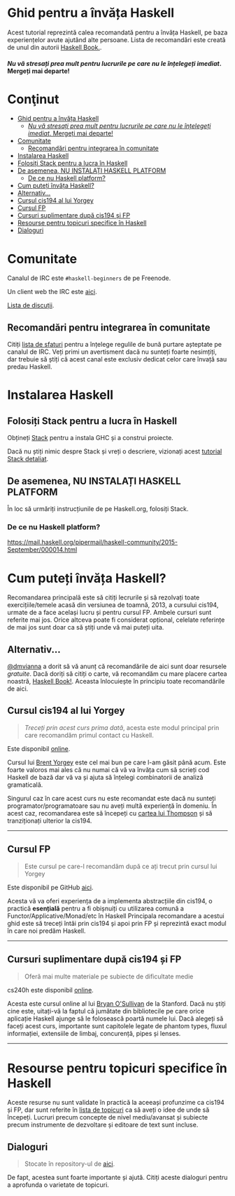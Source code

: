 # Ghid pentru a învăța Haskell

Acest tutorial reprezintă calea recomandată pentru a învăța Haskell, pe baza experiențelor avute ajutând alte persoane. Lista de recomandări este creată de unul din autorii [Haskell Book.](https://haskellbook.com).

#### *Nu vă stresați prea mult pentru lucrurile pe care nu le înțelegeți imediat*. Mergeți mai departe!

# Conţinut
* [Ghid pentru a învăța Haskell](#xjttju8slb)
  * [*Nu vă stresați prea mult pentru lucrurile pe care nu le înțelegeți imediat*. Mergeți mai departe!](#kuh6bjrpm7)
* [Comunitate](#4tsu4arco6)
  * [Recomandări pentru integrarea în comunitate](#v1xolnr2hy)
* [Instalarea Haskell](#lobwpkk4so)
* [Folosiți Stack pentru a lucra în Haskell](#czmzzci63n)
* [De asemenea, NU INSTALAȚI HASKELL PLATFORM](#m6l2sbnb)
  * [De ce nu Haskell platform?](#xlv9c31fuc)
* [Cum puteți învăța Haskell?](#42oavwrwvhl)
* [Alternativ...](#qw2sbr91nd)
* [Cursul cis194 al lui Yorgey](#4rzcaisjv9)
* [Cursul FP](#vq465uufyu)
* [Cursuri suplimentare după cis194 și FP](#fdi4luwyjs)
* [Resourse pentru topicuri specifice în Haskell](#1zogh7k3z9)
* [Dialoguri](#6ankyxoilq)

# Comunitate <a name="4tsu4arco6"></a>

Canalul de IRC este `#haskell-beginners` de pe Freenode.

Un client web the IRC este [aici](http://webchat.freenode.net/).

[Lista de discuții](https://wiki.haskell.org/Mailing_lists).

## Recomandări pentru integrarea în comunitate <a name="v1xolnr2hy"></a>

Citiți [lista de sfaturi](coc.md) pentru a înțelege regulile de bună purtare așteptate pe canalul de IRC. Veți primi un avertisment dacă nu sunteți foarte nesimțiți, dar trebuie să știți că acest canal este exclusiv dedicat celor care învață sau predau Haskell.

# Instalarea Haskell <a name="lobwpkk4so"></a>

## Folosiți Stack pentru a lucra în Haskell <a name="czmzzci63n"></a>

Obțineți [Stack](https://haskellstack.org) pentru a instala GHC și a construi proiecte.

Dacă nu știți nimic despre Stack și vreți o descriere, vizionați acest [tutorial Stack detaliat](https://www.youtube.com/watch?v=sRonIB8ZStw).

## De asemenea, NU INSTALAȚI HASKELL PLATFORM <a name="m6l2sbnb"></a>

În loc să urmăriți instrucțiunile de pe Haskell.org, folosiți Stack.

### De ce nu Haskell platform? <a name="xlv9c31fuc"></a>

https://mail.haskell.org/pipermail/haskell-community/2015-September/000014.html

# Cum puteți învăța Haskell? <a name="42oavwrwvhl"></a>

Recomandarea principală este să citiți lecrurile și să rezolvați toate exercițiile/temele acasă din versiunea de toamnă, 2013, a cursului cis194, urmate de a face același lucru și pentru cursul FP. Ambele cursuri sunt referite mai jos. Orice altceva poate fi considerat opțional, celelate referințe de mai jos sunt doar ca să știți unde vă mai puteți uita.

## Alternativ... <a name="qw2sbr91nd"></a>

[@dmvianna](https://github.com/dmvianna) a dorit să vă anunț că recomandările de aici sunt doar resursele _gratuite_. Dacă doriți să citiți o carte, vă recomandăm cu mare placere cartea noastră, [Haskell Book!](https://haskellbook.com). Aceasta înlocuiește în principiu toate recomandările de aici.

## Cursul cis194 al lui Yorgey <a name="4rzcaisjv9"></a>

> *Treceți prin acest curs prima dată*, acesta este modul principal prin care recomandăm
> primul contact cu Haskell.

Este disponibil [online](https://www.seas.upenn.edu/~cis194/spring13/lectures.html).

Cursul lui [Brent Yorgey](https://byorgey.wordpress.com) este cel mai bun pe care l-am găsit până acum.
Este foarte valoros mai ales că nu numai că vă va învăța cum să scrieți cod Haskell de bază dar vă va
și ajuta să înțelegi combinatorii de analiză gramaticală.

Singurul caz în care acest curs nu este recomandat este dacă nu sunteți programator/programatoare sau nu aveți multă experiență în domeniu.
În acest caz, recomandarea este să începeți cu
[cartea lui Thompson](https://www.haskellcraft.com/craft3e/Home.html) și să tranziționați ulterior la cis194.

---

## Cursul FP <a name="vq465uufyu"></a>

> Este cursul pe care-l recomandăm după ce ați trecut prin cursul lui Yorgey

Este disponibil pe GitHub [aici](https://github.com/bitemyapp/fp-course).

Acesta vă va oferi experiența de a implementa abstracțiile din cis194, o practică **esențială** pentru a fi obișnuiți cu utilizarea comună a Functor/Applicative/Monad/etc în Haskell
Principala recomandare a acestui ghid este să treceți întâi prin cis194 și apoi prin FP și reprezintă exact modul în care noi predăm Haskell.

---

## Cursuri suplimentare după cis194 și FP <a name="fdi4luwyjs"></a>

> Oferă mai multe materiale pe subiecte de dificultate medie

cs240h este disponibil [online](http://www.scs.stanford.edu/14sp-cs240h/).

Acesta este cursul online al lui [Bryan O'Sullivan](https://github.com/bos) de la
Stanford. Dacă nu știți cine este, uitați-vă la faptul că jumătate din bibliotecile
pe care orice aplicație Haskell ajunge să le folosească poartă numele lui. Dacă alegeți
să faceți acest curs, importante sunt capitolele legate de phantom types, fluxul informației,
extensiile de limbaj, concurență, pipes și lenses.

---

# Resourse pentru topicuri specifice în Haskell <a name="1zogh7k3z9"></a>

Aceste resurse nu sunt validate în practică la aceeași profunzime ca cis194 și FP, dar sunt referite în
[lista de topicuri](specific_topics.md) ca să aveți o idee de unde să începeți.
Lucruri precum concepte de nivel mediu/avansat și subiecte precum instrumente de dezvoltare și editoare de text sunt incluse.

## Dialoguri <a name="6ankyxoilq"></a>

> Stocate în repository-ul de [aici](dialogues.md).

De fapt, acestea sunt foarte importante și ajută. Citiți aceste dialoguri pentru a aprofunda o varietate de topicuri.
